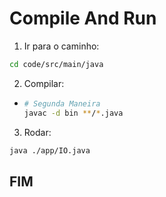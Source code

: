 # Compile And Run

1. Ir para o caminho:

```bash
cd code/src/main/java
```

2. Compilar: 

  - ```bash
    # Segunda Maneira
    javac -d bin **/*.java 
    ```

3. Rodar:

```bash
java ./app/IO.java
```

## FIM